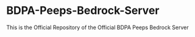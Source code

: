 # BDPA-Peeps-Bedrock-Server
This is the Official Repository of the Official BDPA Peeps Bedrock Server
